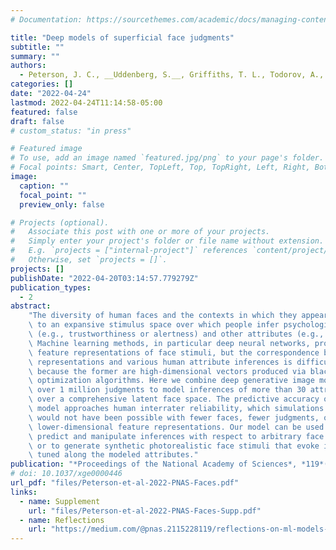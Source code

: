```yaml
---
# Documentation: https://sourcethemes.com/academic/docs/managing-content/

title: "Deep models of superficial face judgments"
subtitle: ""
summary: ""
authors:
  - Peterson, J. C., __Uddenberg, S.__, Griffiths, T. L., Todorov, A., &amp; Suchow, J. W.
categories: []
date: "2022-04-24"
lastmod: 2022-04-24T11:14:58-05:00
featured: false
draft: false
# custom_status: "in press"

# Featured image
# To use, add an image named `featured.jpg/png` to your page's folder.
# Focal points: Smart, Center, TopLeft, Top, TopRight, Left, Right, BottomLeft, Bottom, BottomRight.
image:
  caption: ""
  focal_point: ""
  preview_only: false

# Projects (optional).
#   Associate this post with one or more of your projects.
#   Simply enter your project's folder or file name without extension.
#   E.g. `projects = ["internal-project"]` references `content/project/deep-learning/index.md`.
#   Otherwise, set `projects = []`.
projects: []
publishDate: "2022-04-20T03:14:57.779279Z"
publication_types:
  - 2
abstract:
    "The diversity of human faces and the contexts in which they appear gives rise\
    \ to an expansive stimulus space over which people infer psychological traits\
    \ (e.g., trustworthiness or alertness) and other attributes (e.g., age or adiposity).\
    \ Machine learning methods, in particular deep neural networks, provide expressive\
    \ feature representations of face stimuli, but the correspondence between these\
    \ representations and various human attribute inferences is difficult to determine\
    \ because the former are high-dimensional vectors produced via black-box\
    \ optimization algorithms. Here we combine deep generative image models with\
    \ over 1 million judgments to model inferences of more than 30 attributes\
    \ over a comprehensive latent face space. The predictive accuracy of our\
    \ model approaches human interrater reliability, which simulations suggest\
    \ would not have been possible with fewer faces, fewer judgments, or\
    \ lower-dimensional feature representations. Our model can be used to\
    \ predict and manipulate inferences with respect to arbitrary face photographs\
    \ or to generate synthetic photorealistic face stimuli that evoke impressions\
    \ tuned along the modeled attributes."
publication: "*Proceedings of the National Academy of Sciences*, *119*(17), e2115228119"
# doi: 10.1037/xge0000446
url_pdf: "files/Peterson-et-al-2022-PNAS-Faces.pdf"
links:
  - name: Supplement
    url: "files/Peterson-et-al-2022-PNAS-Faces-Supp.pdf"
  - name: Reflections
    url: "https://medium.com/@pnas.2115228119/reflections-on-ml-models-of-first-impressions-5bd28d222ff6"
---
```

